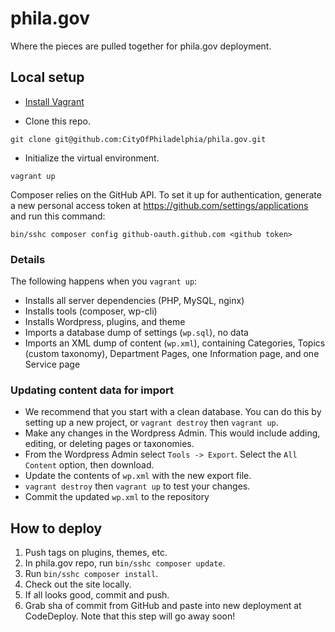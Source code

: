 # phila.gov

Where the pieces are pulled together for phila.gov deployment.

## Local setup

- [Install Vagrant](https://docs.vagrantup.com/v2/installation/)

- Clone this repo.
```
git clone git@github.com:CityOfPhiladelphia/phila.gov.git
```

- Initialize the virtual environment.
```
vagrant up
```

Composer relies on the GitHub API. To set it up for authentication, generate a new personal access token at https://github.com/settings/applications and run this command:

```
bin/sshc composer config github-oauth.github.com <github token>
```


### Details

The following happens when you `vagrant up`:

- Installs all server dependencies (PHP, MySQL, nginx)
- Installs tools (composer, wp-cli)
- Installs Wordpress, plugins, and theme
- Imports a database dump of settings (`wp.sql`), no data
- Imports an XML dump of content (`wp.xml`), containing Categories, Topics (custom taxonomy), Department Pages, one Information page, and one Service page

### Updating content data for import

- We recommend that you start with a clean database. You can do this by setting up a new project, or `vagrant destroy` then `vagrant up`.
- Make any changes in the Wordpress Admin. This would include adding, editing, or deleting pages or taxonomies.
- From the Wordpress Admin select `Tools -> Export`. Select the `All Content` option, then download.
- Update the contents of `wp.xml` with the new export file.
- `vagrant destroy` then `vagrant up` to test your changes.
- Commit the updated `wp.xml` to the repository


## How to deploy

1. Push tags on plugins, themes, etc.
2. In phila.gov repo, run `bin/sshc composer update`.
3. Run `bin/sshc composer install`.
4. Check out the site locally.
5. If all looks good, commit and push.
6. Grab sha of commit from GitHub and paste into new deployment at CodeDeploy. Note that this step will go away soon!
